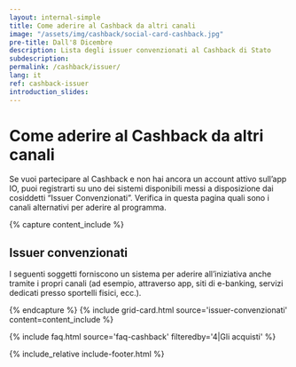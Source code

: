 ```yaml
---
layout: internal-simple
title: Come aderire al Cashback da altri canali
image: "/assets/img/cashback/social-card-cashback.jpg"
pre-title: Dall'8 Dicembre
description: Lista degli issuer convenzionati al Cashback di Stato
subdescription:
permalink: /cashback/issuer/
lang: it
ref: cashback-issuer
introduction_slides:
---
```


<div class="container container--mid text-primary my-4 my-md-0">
<h1 class="mb-2 mb-md-3">Come aderire al Cashback da altri canali</h1>
<p class="mb-2 mr-0 mr-md-5">
Se vuoi partecipare al Cashback e non hai ancora un account attivo sull’app IO, puoi registrarti su uno dei sistemi disponibili messi a disposizione dai cosiddetti “Issuer Convenzionati”. Verifica in questa pagina quali sono i canali alternativi per aderire al programma.
</p>
</div>

{% capture content_include %}

<h2 class="text-primary">Issuer convenzionati</h2>
I seguenti soggetti forniscono un sistema per aderire all’iniziativa anche tramite i propri canali (ad esempio, attraverso app, siti di e-banking, servizi dedicati presso sportelli fisici, ecc.).

{% endcapture %}
{% include grid-card.html source='issuer-convenzionati' content=content_include %}

{% include faq.html source='faq-cashback' filteredby='4|Gli acquisti' %}

{% include_relative include-footer.html %}
